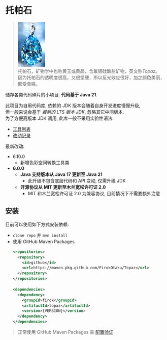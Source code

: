 # 托帕石

> ![topaz](https://github.com/FirokOtaku/Topaz/blob/main/docs/topaz.jpg?raw=true)  
> 托帕石，矿物学中也称黄玉或黄晶，含氟铝硅酸盐矿物，英文称*Topaz*。  
> 因为托帕石的透明度很高，又很坚硬，所以反光效应很好，加之颜色美丽，颇受青睐。

储存各类代码碎片的小项目. **代码基于 Java 21**.

此项目为自用代码库, 依赖的 JDK 版本会随着自身开发进度慢慢升级,  
但一般来说会基于 *最新的 LTS 版本 JDK*, 忽略其它中间版本.  
为了方便高版本 JDK 调用, 此库一般不采用实验性语法.

* [工具列表](docs/tools.md)
* [改动记录](docs/changelog.md)

最新改动:

* 6.10.0
  * 新增色彩空间转换工具类
* **6.0.0**
  * **Java 支持版本从 Java 17 更新至 Java 21**
    * 此升级不包含底层代码和 API 变动, 仅需升级 JDK
  * **开源协议从 MIT 更新至木兰宽松许可证 2.0**
    * MIT 和木兰宽松许可证 2.0 为兼容协议, 目前情况下不需要额外注意

## 安装

目前可以使用如下方式安装依赖:

* `clone repo` 并 `mvn install`
* 使用 GitHub Maven Packages
  ```xml
  <repositories>
    <repository>
      <id>github</id>
      <url>https://maven.pkg.github.com/FirokOtaku/Topaz</url>
    </repository>
  </repositories>
  
  <dependencies>
    <dependency>
      <groupId>firok</groupId>
      <artifactId>topaz</artifactId>
      <version>{VERSION}</version>
    </dependency>
  </dependencies>
  ```
  
> 正常使用 GitHub Maven Packages 需 [配置验证](https://docs.github.com/cn/packages/working-with-a-github-packages-registry/working-with-the-apache-maven-registry)
